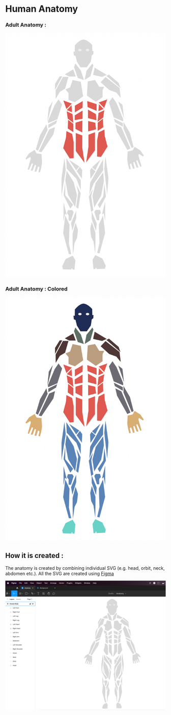 # Human Anatomy

### Adult Anatomy :

![Adult Anatomy](images/adult-anatomy.png?raw=true)

### Adult Anatomy : Colored

![Adult Anatomy Colored](images/adult-anatomy-colored.png?raw=true)

## How it is created :
The anatomy is created by combining individual SVG (e.g. head, orbit, neck, abdomen etc.).
All the SVG are created using [Figma](https://www.figma.com)

![Figma Design](images/figma-design.png?raw=true)
